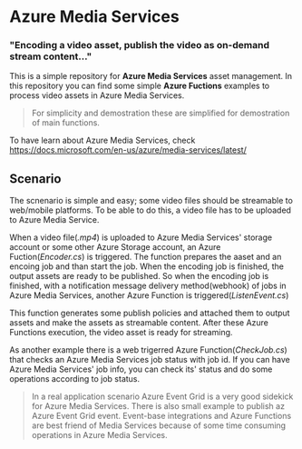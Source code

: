 # Azure Media Services 
### "Encoding a video asset, publish the video as on-demand stream content..."


This is a simple repository for **Azure Media Services** asset management. In this repository you can find some simple **Azure Fuctions** examples to process video assets in Azure Media Services. 

> For simplicity and demostration these are simplified for demostration of main functions.

To have learn about Azure Media Services, check https://docs.microsoft.com/en-us/azure/media-services/latest/


## Scenario
The scnenario is simple and easy; some video files should be streamable to web/mobile platforms. To be able to do this, a video file has to be uploaded to Azure Media Service.

When a video file(*.mp4*) is uploaded to Azure Media Services' storage account or some other Azure Storage account, an Azure Fuction(*Encoder.cs*) is triggered. The function prepares the aaset and an encoing job and than start the job. When the encoding job is finished, the output assets are ready to be published. So when the encoding job is finished, with a notification message delivery method(webhook) of jobs in Azure Media Services, another Azure Function is triggered(*ListenEvent.cs*)

This function generates some publish policies and attached them to output assets and make the assets as streamable content. After these Azure Functions execution, the video asset is ready for streaming.

As another example there is a web trigerred Azure Function(*CheckJob.cs*) that checks an Azure Media Services job status with job id. If you can have Azure Media Services' job info, you can check its' status and do some operations according to job status.

> In a real application scenario Azure Event Grid is a very good sidekick for Azure Media Services. There is also small example to publish az Azure Event Grid event.
> Event-base integrations and Azure Functions are best friend of Media Services because of some time consuming operations in Azure Media Services.


